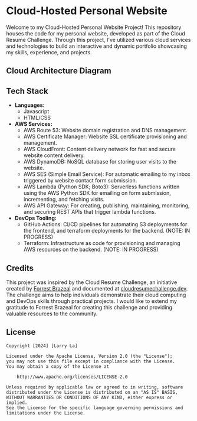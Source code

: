 # Cloud-Hosted Personal Website 
Welcome to my Cloud-Hosted Personal Website Project! This repository houses the code for my personal website, developed as part of the Cloud Resume Challenge. Through this project, I've utilized various cloud services and technologies to build an interactive and dynamic portfolio showcasing my skills, experience, and projects.

## Cloud Architecture Diagram

## Tech Stack
- **Languages:**
  - Javascript
  - HTML/CSS
- **AWS Services:**
  - AWS Route 53: Website domain registration and DNS management.
  - AWS Certificate Manager: Website SSL certificate provisioning and management.
  - AWS CloudFront: Content delivery network for fast and secure website content delivery.
  - AWS DynamoDB: NoSQL database for storing user visits to the website.
  - AWS SES (Simple Email Service): For automatic emailing to my inbox triggered by website contact form submission.
  - AWS Lambda (Python SDK; Boto3): Serverless functions written using the AWS Python SDK for emailing on form submission, incrementing, and fetching visits.
  - AWS API Gateway: For creating, publishing, maintaining, monitoring, and securing REST APIs that trigger lambda functions.
- **DevOps Tooling:**
  - GitHub Actions: CI/CD pipelines for automating S3 deployments for the frontend, and terraform deployments for the backend. (NOTE: IN PROGRESS)
  - Terraform: Infrastructure as code for provisioning and managing AWS resources on the backend. (NOTE: IN PROGRESS)

## Credits
This project was inspired by the Cloud Resume Challenge, an initiative created by [Forrest Brazeal](https://forrestbrazeal.com/) and documented at [cloudresumechallenge.dev](https://cloudresumechallenge.dev/). The challenge aims to help individuals demonstrate their cloud computing and DevOps skills through practical projects. I would like to extend my gratitude to Forrest Brazeal for creating this challenge and providing valuable resources to the community.

## License
    Copyright [2024] [Larry La]

    Licensed under the Apache License, Version 2.0 (the "License");
    you may not use this file except in compliance with the License.
    You may obtain a copy of the License at

        http://www.apache.org/licenses/LICENSE-2.0

    Unless required by applicable law or agreed to in writing, software
    distributed under the License is distributed on an "AS IS" BASIS,
    WITHOUT WARRANTIES OR CONDITIONS OF ANY KIND, either express or implied.
    See the License for the specific language governing permissions and
    limitations under the License.



